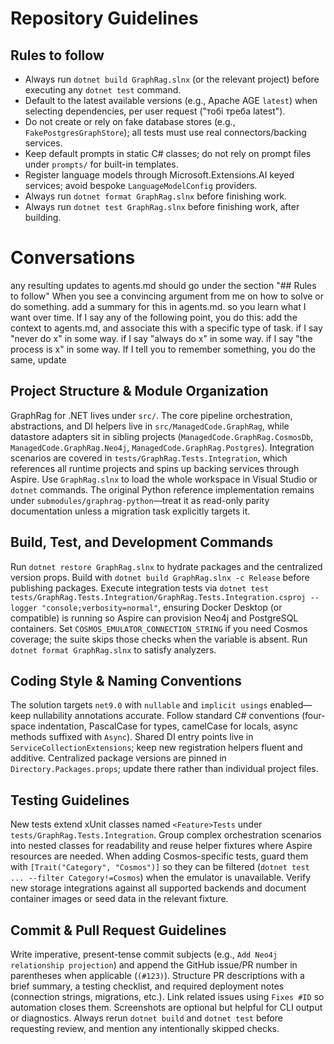 # Repository Guidelines

## Rules to follow
- Always run `dotnet build GraphRag.slnx` (or the relevant project) before executing any `dotnet test` command.
- Default to the latest available versions (e.g., Apache AGE `latest`) when selecting dependencies, per user request ("тобі треба latest").
- Do not create or rely on fake database stores (e.g., `FakePostgresGraphStore`); all tests must use real connectors/backing services.
- Keep default prompts in static C# classes; do not rely on prompt files under `prompts/` for built-in templates.
- Register language models through Microsoft.Extensions.AI keyed services; avoid bespoke `LanguageModelConfig` providers.
- Always run `dotnet format GraphRag.slnx` before finishing work.
- Always run `dotnet test GraphRag.slnx` before finishing work, after building.

# Conversations
any resulting updates to agents.md should go under the section "## Rules to follow"
When you see a convincing argument from me on how to solve or do something. add a summary for this in agents.md. so you learn what I want over time.
If I say any of the following point, you do this: add the context to agents.md, and associate this with a specific type of task.
if I say "never do x" in some way.
if I say "always do x" in some way.
if I say "the process is x" in some way.
If I tell you to remember something, you do the same, update


## Project Structure & Module Organization
GraphRag for .NET lives under `src/`. The core pipeline orchestration, abstractions, and DI helpers live in `src/ManagedCode.GraphRag`, while datastore adapters sit in sibling projects (`ManagedCode.GraphRag.CosmosDb`, `ManagedCode.GraphRag.Neo4j`, `ManagedCode.GraphRag.Postgres`). Integration scenarios are covered in `tests/GraphRag.Tests.Integration`, which references all runtime projects and spins up backing services through Aspire. Use `GraphRag.slnx` to load the whole workspace in Visual Studio or `dotnet` commands. The original Python reference implementation remains under `submodules/graphrag-python`—treat it as read-only parity documentation unless a migration task explicitly targets it.

## Build, Test, and Development Commands
Run `dotnet restore GraphRag.slnx` to hydrate packages and the centralized version props. Build with `dotnet build GraphRag.slnx -c Release` before publishing packages. Execute integration tests via `dotnet test tests/GraphRag.Tests.Integration/GraphRag.Tests.Integration.csproj --logger "console;verbosity=normal"`, ensuring Docker Desktop (or compatible) is running so Aspire can provision Neo4j and PostgreSQL containers. Set `COSMOS_EMULATOR_CONNECTION_STRING` if you need Cosmos coverage; the suite skips those checks when the variable is absent. Run `dotnet format GraphRag.slnx` to satisfy analyzers.

## Coding Style & Naming Conventions
The solution targets `net9.0` with `nullable` and `implicit usings` enabled—keep nullability annotations accurate. Follow standard C# conventions (four-space indentation, PascalCase for types, camelCase for locals, async methods suffixed with `Async`). Shared DI entry points live in `ServiceCollectionExtensions`; keep new registration helpers fluent and additive. Centralized package versions are pinned in `Directory.Packages.props`; update there rather than individual project files.

## Testing Guidelines
New tests extend xUnit classes named `<Feature>Tests` under `tests/GraphRag.Tests.Integration`. Group complex orchestration scenarios into nested classes for readability and reuse helper fixtures where Aspire resources are needed. When adding Cosmos-specific tests, guard them with `[Trait("Category", "Cosmos")]` so they can be filtered (`dotnet test ... --filter Category!=Cosmos`) when the emulator is unavailable. Verify new storage integrations against all supported backends and document container images or seed data in the relevant fixture.

## Commit & Pull Request Guidelines
Write imperative, present-tense commit subjects (e.g., `Add Neo4j relationship projection`) and append the GitHub issue/PR number in parentheses when applicable (`(#123)`). Structure PR descriptions with a brief summary, a testing checklist, and required deployment notes (connection strings, migrations, etc.). Link related issues using `Fixes #ID` so automation closes them. Screenshots are optional but helpful for CLI output or diagnostics. Always rerun `dotnet build` and `dotnet test` before requesting review, and mention any intentionally skipped checks.
